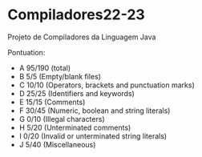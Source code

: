 # Compiladores22-23
Projeto de Compiladores da Linguagem Java


Pontuation:
- A 95/190 (total)
- B 5/5 (Empty/blank files)
- C 10/10 (Operators, brackets and punctuation marks)
- D 25/25 (Identifiers and keywords)
- E 15/15 (Comments)
- F 30/45 (Numeric, boolean and string literals)
- G 0/10 (Illegal characters)
- H 5/20 (Unterminated comments)
- I 0/20 (Invalid or unterminated string literals)
- J 5/40 (Miscellaneous)